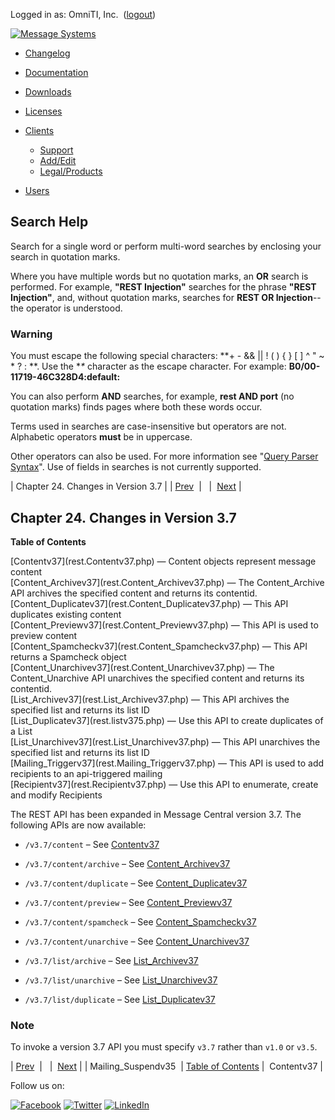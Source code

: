 Logged in as: OmniTI, Inc.  ([logout](https://support.messagesystems.com/logout.php))

[![Message Systems](https://support.messagesystems.com/images/ms-white205.png)](https://support.messagesystems.com/start.php) 

*   [Changelog](https://support.messagesystems.com/start.php?show=changelog)
*   [Documentation](https://support.messagesystems.com/docs/)
*   [Downloads](https://support.messagesystems.com/start.php)

*   [Licenses](https://support.messagesystems.com/license_summary.php)
*   <a href="">Clients</a>
    *   [Support](https://support.messagesystems.com/cs.php)
    *   [Add/Edit](https://support.messagesystems.com/edit_client.php)
    *   [Legal/Products](https://support.messagesystems.com/edit_products.php)
*   [Users](https://support.messagesystems.com/edit_customer.php)

## Search Help

Search for a single word or perform multi-word searches by enclosing your search in quotation marks.

Where you have multiple words but no quotation marks, an **OR** search is performed. For example, **"REST Injection"** searches for the phrase **"REST Injection"**, and, without quotation marks, searches for **REST OR Injection**--the operator is understood.

### Warning

You must escape the following special characters: **+ - && || ! ( ) { } [ ] ^ " ~ * ? : \**. Use the **\** character as the escape character. For example: **B0/00-11719-46C328D4\:default\:**

You can also perform **AND** searches, for example, **rest AND port** (no quotation marks) finds pages where both these words occur.

Terms used in searches are case-insensitive but operators are not. Alphabetic operators **must** be in uppercase.

Other operators can also be used. For more information see "[Query Parser Syntax](https://lucene.apache.org/core/old_versioned_docs/versions/3_0_0/queryparsersyntax.html)". Use of fields in searches is not currently supported.

| Chapter 24. Changes in Version 3.7 |
| [Prev](rest.Mailing_Suspendv35.php)  |   |  [Next](rest.Contentv37.php) |

## Chapter 24. Changes in Version 3.7

**Table of Contents**

<dl class="toc">

<dt>[Contentv37](rest.Contentv37.php) — Content objects represent message content</dt>

<dt>[Content_Archivev37](rest.Content_Archivev37.php) — The Content_Archive API archives the specified content and returns its contentid.</dt>

<dt>[Content_Duplicatev37](rest.Content_Duplicatev37.php) — This API duplicates existing content</dt>

<dt>[Content_Previewv37](rest.Content_Previewv37.php) — This API is used to preview content</dt>

<dt>[Content_Spamcheckv37](rest.Content_Spamcheckv37.php) — This API returns a Spamcheck object</dt>

<dt>[Content_Unarchivev37](rest.Content_Unarchivev37.php) — The Content_Unarchive API unarchives the specified content and returns its contentid.</dt>

<dt>[List_Archivev37](rest.List_Archivev37.php) — This API archives the specified list and returns its list ID</dt>

<dt>[List_Duplicatev37](rest.listv375.php) — Use this API to create duplicates of a List</dt>

<dt>[List_Unarchivev37](rest.List_Unarchivev37.php) — This API unarchives the specified list and returns its list ID</dt>

<dt>[Mailing_Triggerv37](rest.Mailing_Triggerv37.php) — This API is used to add recipients to an api-triggered mailing</dt>

<dt>[Recipientv37](rest.Recipientv37.php) — Use this API to enumerate, create and modify Recipients</dt>

</dl>

The REST API has been expanded in Message Central version 3.7\. The following APIs are now available:

*   `/v3.7/content` – See [Contentv37](rest.Contentv37.php "Contentv37")

*   `/v3.7/content/archive` – See [Content_Archivev37](rest.Content_Archivev37.php "Content_Archivev37")

*   `/v3.7/content/duplicate` – See [Content_Duplicatev37](rest.Content_Duplicatev37.php "Content_Duplicatev37")

*   `/v3.7/content/preview` – See [Content_Previewv37](rest.Content_Previewv37.php "Content_Previewv37")

*   `/v3.7/content/spamcheck` – See [Content_Spamcheckv37](rest.Content_Spamcheckv37.php "Content_Spamcheckv37")

*   `/v3.7/content/unarchive` – See [Content_Unarchivev37](rest.Content_Unarchivev37.php "Content_Unarchivev37")

*   `/v3.7/list/archive` – See [List_Archivev37](rest.List_Archivev37.php "List_Archivev37")

*   `/v3.7/list/unarchive` – See [List_Unarchivev37](rest.List_Unarchivev37.php "List_Unarchivev37")

*   `/v3.7/list/duplicate` – See [List_Duplicatev37](rest.listv375.php "List_Duplicatev37")

### Note

To invoke a version 3.7 API you must specify `v3.7` rather than `v1.0` or `v3.5`.

| [Prev](rest.Mailing_Suspendv35.php)  |   |  [Next](rest.Contentv37.php) |
| Mailing_Suspendv35  | [Table of Contents](index.php) |  Contentv37 |

Follow us on:

[![Facebook](https://support.messagesystems.com/images/icon-facebook.png)](http://www.facebook.com/messagesystems) [![Twitter](https://support.messagesystems.com/images/icon-twitter.png)](http://twitter.com/#!/MessageSystems) [![LinkedIn](https://support.messagesystems.com/images/icon-linkedin.png)](http://www.linkedin.com/company/message-systems)